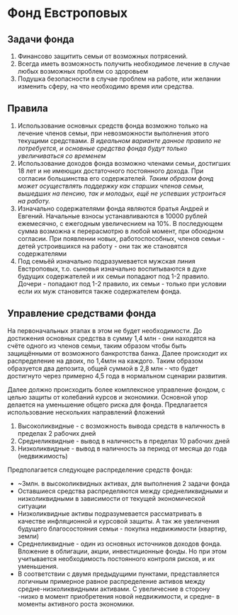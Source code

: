 # Фонд Евстроповых

## Задачи фонда
1. Финансово защитить семьи от возможных потрясений.
2. Всегда иметь возможность получить необходимое лечение в случае любых возможных проблем со здоровьем
3. Подушка безопасности в случае проблем на работе, или желании изменить сферу, на что необходимо время или средства.
  
## Правила
1. Использование основных средств фонда возможно только на лечение членов семьи, при невозможности выполнения этого текущими средствами.
_В идеальном варианте данное правило не потребуется, и основные средства фонда будут только увеличиваться со временем_
2. Использование доходов фонда возможно членами семьи, достигших 18 лет и не имеющих достаточного постоянного дохода. При согласии большинства его содержателей. 
_Таким образом фонд может осуществлять поддержку как старших членов семьи, вышедших на пенсию, так и молодых, ещё не успевших устроиться на работу._
3. Изначально содержателями фонда являются братья Андрей и Евгений. Начальные взносы устанавливаются в 10000 рублей ежемесячно, с ежегодным увеличеснием на 10%.
В последующем сумма возможна к перерасмотрю в любой момент, при обоюдном согласии. При появлении новых, работоспособных, членов семьи - детей устроившихся на работу - они так же становятся содержателями
4. Под семьёй изначально подразумевается мужская линия Евстроповых, т.о. сыновья изначально воспитываются в духе будущих содержателей и их семьи попадают под 1-2 правило. Дочери - попадают под 1-2 правило, их семьи - только при условии если их муж становится также содержателем фонда.
   

## Управление средствами фонда

На первоначальных этапах в этом не будет необходимости. До достижения основных средства в сумму 1,4 млн - они находятся на счёте одного из членов семьи, таким образом чтобы быть защищёнными от возможного банкротства банка.
Далее происходит их распределение на двоих, по 1,4млн на каждого. Таким образом образуется два депозита, общей суммой в 2,8 млн - что будет достигнуто через примерно 4,5 года в нормальном сценарии развития. 

Далее должно происходить более комплексное управление фондом, с целью защиты от колебаний курсов и экономики. 
Основной упор делается на уменьшение общего риска для фонда. Предлагается использование нескольких направлений фложений
1. Высоколиквидные - с возможность вывода средств в наличность в пределах 2 рабочих дней
2. Среднеликвидные - вывод в наличность в пределах 10 рабочих дней
3. Низколиквидные - вывод в наличность за период от месяца до года (недвижимость)

Предполагается следующее распределение средств фонда:
- ~3млн. в высоколиквидных активах, для выполнения 2 задачи фонда
- Оставшиеся средства распределяются между среднеликвидными и низколиквидными в зависимости от текущей экономической ситуации
- Низколиквидные активы подразумевается рассматривать в качестве инфляционной и курсовой защиты. А так же увеличения будущего благосостояния семьи - покупка недвижимости (квартир, земли)
- Среднеликвидные - один из основных источников доходов фонда. Вложение в облигации, акции, инвестиционные фонды. Но при этом учитывается необходимость постоянного контроля рисков, и их уменьшения. 
- В соответствии с двумя предыдущими пунктами, представляется логичным примерное равное распределение активов между средне-низколиквидными активами. С увеличесние в сторону -низко в момент приобретения новой недвижимости, и средне- в моменты активного роста экономики. 